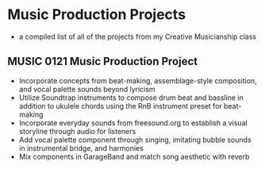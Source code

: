 # Music Production Projects
+ a compiled list of all of the projects from my Creative Musicianship class

## MUSIC 0121 Music Production Project
+	Incorporate concepts from beat-making, assemblage-style composition, and vocal palette sounds beyond lyricism
+	Utilize Soundtrap instruments to compose drum beat and bassline in addition to ukulele chords using the RnB instrument preset for beat-making
+	Incorporate everyday sounds from freesound.org to establish a visual storyline through audio for listeners
+	Add vocal palette component through singing, imitating bubble sounds in instrumental bridge, and harmonies
+	Mix components in GarageBand and match song aesthetic with reverb

